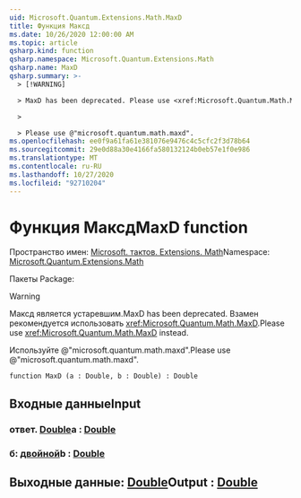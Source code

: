 ```yaml
---
uid: Microsoft.Quantum.Extensions.Math.MaxD
title: Функция Максд
ms.date: 10/26/2020 12:00:00 AM
ms.topic: article
qsharp.kind: function
qsharp.namespace: Microsoft.Quantum.Extensions.Math
qsharp.name: MaxD
qsharp.summary: >-
  > [!WARNING]

  > MaxD has been deprecated. Please use <xref:Microsoft.Quantum.Math.MaxD> instead.

  >

  > Please use @"microsoft.quantum.math.maxd".
ms.openlocfilehash: ee0f9a61fa61e381076e9476c4c5cfc2f3d78b64
ms.sourcegitcommit: 29e0d88a30e4166fa580132124b0eb57e1f0e986
ms.translationtype: MT
ms.contentlocale: ru-RU
ms.lasthandoff: 10/27/2020
ms.locfileid: "92710204"
---
```

# <a name="maxd-function"></a><span data-ttu-id="4db48-102">Функция Максд</span><span class="sxs-lookup"><span data-stu-id="4db48-102">MaxD function</span></span>

<span data-ttu-id="4db48-103">Пространство имен: [Microsoft. тактов. Extensions. Math](xref:Microsoft.Quantum.Extensions.Math)</span><span class="sxs-lookup"><span data-stu-id="4db48-103">Namespace: [Microsoft.Quantum.Extensions.Math](xref:Microsoft.Quantum.Extensions.Math)</span></span>

<span data-ttu-id="4db48-104">Пакеты [](https://nuget.org/packages/)</span><span class="sxs-lookup"><span data-stu-id="4db48-104">Package: [](https://nuget.org/packages/)</span></span>


> [!WARNING]
> <span data-ttu-id="4db48-105">Максд является устаревшим.</span><span class="sxs-lookup"><span data-stu-id="4db48-105">MaxD has been deprecated.</span></span> <span data-ttu-id="4db48-106">Взамен рекомендуется использовать <xref:Microsoft.Quantum.Math.MaxD>.</span><span class="sxs-lookup"><span data-stu-id="4db48-106">Please use <xref:Microsoft.Quantum.Math.MaxD> instead.</span></span>
>
> <span data-ttu-id="4db48-107">Используйте @"microsoft.quantum.math.maxd".</span><span class="sxs-lookup"><span data-stu-id="4db48-107">Please use @"microsoft.quantum.math.maxd".</span></span>



```qsharp
function MaxD (a : Double, b : Double) : Double
```


## <a name="input"></a><span data-ttu-id="4db48-108">Входные данные</span><span class="sxs-lookup"><span data-stu-id="4db48-108">Input</span></span>

### <a name="a--double"></a><span data-ttu-id="4db48-109">ответ. [Double](xref:microsoft.quantum.lang-ref.double)</span><span class="sxs-lookup"><span data-stu-id="4db48-109">a : [Double](xref:microsoft.quantum.lang-ref.double)</span></span>




### <a name="b--double"></a><span data-ttu-id="4db48-110">б: [двойной](xref:microsoft.quantum.lang-ref.double)</span><span class="sxs-lookup"><span data-stu-id="4db48-110">b : [Double](xref:microsoft.quantum.lang-ref.double)</span></span>





## <a name="output--double"></a><span data-ttu-id="4db48-111">Выходные данные: [Double](xref:microsoft.quantum.lang-ref.double)</span><span class="sxs-lookup"><span data-stu-id="4db48-111">Output : [Double](xref:microsoft.quantum.lang-ref.double)</span></span>

